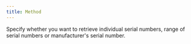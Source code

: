 ```yaml
---
title: Method
---
```



Specify whether you want to retrieve individual serial numbers, range  of serial numbers or manufacturer's serial number.
